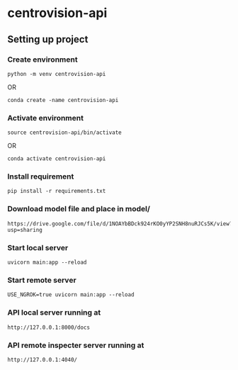 # centrovision-api

## Setting up project

### Create environment

``` 
python -m venv centrovision-api
```
OR
```
conda create -name centrovision-api
```

### Activate environment

```
source centrovision-api/bin/activate
```
OR

```
conda activate centrovision-api
```

### Install requirement

```
pip install -r requirements.txt
```

### Download model file and place in model/

```
https://drive.google.com/file/d/1NOAYbBDck924rKO0yYP2SNH8nuRJCs5K/view?usp=sharing
```

### Start local server

```
uvicorn main:app --reload
```

### Start remote server

```
USE_NGROK=true uvicorn main:app --reload
```



### API local server running at

```
http://127.0.0.1:8000/docs
```

### API remote inspecter server running at

```
http://127.0.0.1:4040/
```
